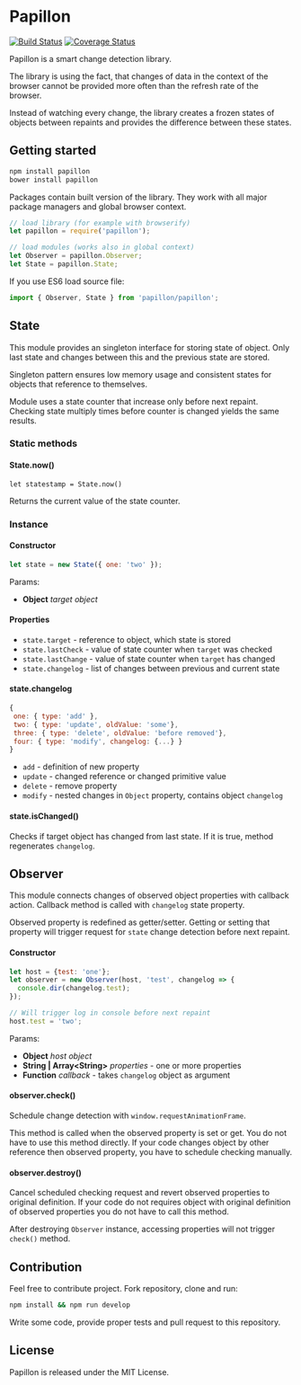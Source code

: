 # Papillon

[![Build Status](https://travis-ci.org/smalluban/papillon.svg?branch=master)](https://travis-ci.org/smalluban/papillon)
[![Coverage Status](https://coveralls.io/repos/smalluban/papillon/badge.svg?branch=master)](https://coveralls.io/r/smalluban/papillon?branch=master)

Papillon is a smart change detection library.

The library is using the fact, that changes of data in the context of the browser
cannot be provided more often than the refresh rate of the browser.

Instead of watching every change, the library creates a frozen states of objects
between repaints and provides the difference between these states.

## Getting started

```bash
npm install papillon
bower install papillon
```

Packages contain built version of the library. They work with all major
package managers and global browser context.

```javascript
// load library (for example with browserify)
let papillon = require('papillon');

// load modules (works also in global context)
let Observer = papillon.Observer;
let State = papillon.State;
```

If you use ES6 load source file:

```javascript
import { Observer, State } from 'papillon/papillon';
```

## State

This module provides an singleton interface for storing state of object.
Only last state and changes between this and the previous state are stored.

Singleton pattern ensures low memory usage and consistent states
for objects that reference to themselves.

Module uses a state counter that increase only before next
repaint. Checking state multiply times before counter is changed
yields the same results.

### Static methods

#### State.now()

```
let statestamp = State.now()
```

Returns the current value of the state counter.

### Instance

#### Constructor

```javascript
let state = new State({ one: 'two' });
```

Params:

* **Object** *target object*

#### Properties

* `state.target` - reference to object, which state is stored
* `state.lastCheck` - value of state counter when `target` was checked
* `state.lastChange` - value of state counter when `target` has changed
* `state.changelog` - list of changes between previous and current state

#### state.changelog

```javascript
{
 one: { type: 'add' },
 two: { type: 'update', oldValue: 'some'},
 three: { type: 'delete', oldValue: 'before removed'},
 four: { type: 'modify', changelog: {...} }
}
```

* `add` - definition of new property
* `update` - changed reference or changed primitive value
* `delete` - remove property
* `modify` - nested changes in `Object` property, contains object `changelog`

#### state.isChanged()

Checks if target object has changed from last state.
If it is true, method regenerates `changelog`.

## Observer

This module connects changes of observed object properties with callback action.
Callback method is called with `changelog` state property.

Observed property is redefined as getter/setter. Getting or setting
that property will trigger request for `state` change detection
before next repaint.

#### Constructor

```javascript
let host = {test: 'one'};
let observer = new Observer(host, 'test', changelog => {
  console.dir(changelog.test);
});

// Will trigger log in console before next repaint
host.test = 'two';
```

Params:

* **Object** *host object*
* **String | Array&lt;String&gt;** *properties* - one or more properties
* **Function** *callback* - takes `changelog` object as argument

#### observer.check()

Schedule change detection with `window.requestAnimationFrame`.

This method is called when the observed property is set or get.
You do not have to use this method directly. If your code changes
object by other reference then observed property, you have to schedule
checking manually.

#### observer.destroy()

Cancel scheduled checking request and revert observed properties to
original definition. If your code do not requires object with original
definition of observed properties you do not have to call this method.

After destroying `Observer` instance, accessing properties will not
trigger `check()` method.

## Contribution

Feel free to contribute project. Fork repository, clone and run:

```bash
npm install && npm run develop
```

Write some code, provide proper tests and pull request to this
repository.

## License

Papillon is released under the MIT License.
